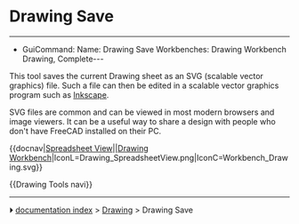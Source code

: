 # Drawing Save
---
- GuiCommand:   Name: Drawing Save   Workbenches: Drawing Workbench   Drawing, Complete---

This tool saves the current Drawing sheet as an SVG (scalable vector graphics) file. Such a file can then be edited in a scalable vector graphics program such as [Inkscape](http://www.inkscape.org).

SVG files are common and can be viewed in most modern browsers and image viewers. It can be a useful way to share a design with people who don\'t have FreeCAD installed on their PC. 


{{docnav|[Spreadsheet View](Drawing_SpreadsheetView.md)||[Drawing Workbench](Drawing_Workbench.md)|IconL=Drawing_SpreadsheetView.png|IconC=Workbench_Drawing.svg}}

 {{Drawing Tools navi}}



---
⏵ [documentation index](../README.md) > [Drawing](Category_Drawing.md) > Drawing Save
